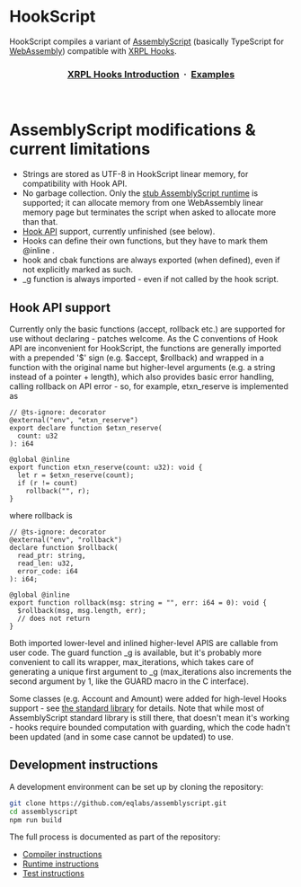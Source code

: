# HookScript

HookScript compiles a variant of <a href="https://assemblyscript.org">AssemblyScript</a> (basically TypeScript for <a href="http://webassembly.org">WebAssembly</a>) compatible with <a href="https://xrpl-hooks.readme.io/">XRPL Hooks</a>.

<h3 align="center">
  <a href="https://xrpl-hooks.readme.io/docs/introduction">XRPL Hooks Introduction</a> &nbsp;·&nbsp;
  <a href="https://github.com/XRPL-Labs/hookscript">Examples</a>
</h3>
<br>

# AssemblyScript modifications & current limitations

* Strings are stored as UTF-8 in HookScript linear memory, for compatibility with Hook API.
* No garbage collection. Only the <a href="https://www.assemblyscript.org/runtime.html#variants">stub AssemblyScript runtime</a> is supported; it can allocate memory from one WebAssembly linear memory page but terminates the script when asked to allocate more than that.
* <a href="https://xrpl-hooks.readme.io/reference/hook-api-conventions">Hook API</a> support, currently unfinished (see below).
* Hooks can define their own functions, but they have to mark them @inline .
* hook and cbak functions are always exported (when defined), even if not explicitly marked as such.
* _g function is always imported - even if not called by the hook script.


## Hook API support

Currently only the basic functions (accept, rollback etc.) are supported for use without declaring - patches welcome. As the C conventions of Hook API are inconvenient for HookScript, the functions are generally imported with a prepended '$' sign (e.g. $accept, $rollback) and wrapped in a function with the original name but higher-level arguments (e.g. a string instead of a pointer + length), which also provides basic error handling, calling rollback on API error - so, for example, etxn_reserve is implemented as

	// @ts-ignore: decorator
	@external("env", "etxn_reserve")
	export declare function $etxn_reserve(
	  count: u32
	): i64

	@global @inline
	export function etxn_reserve(count: u32): void {
	  let r = $etxn_reserve(count);
	  if (r != count)
		rollback("", r);
	}

where rollback is

	// @ts-ignore: decorator
	@external("env", "rollback")
	declare function $rollback(
	  read_ptr: string,
	  read_len: u32,
	  error_code: i64
	): i64;

	@global @inline
	export function rollback(msg: string = "", err: i64 = 0): void {
	  $rollback(msg, msg.length, err);
	  // does not return
	}

Both imported lower-level and inlined higher-level APIS are callable
from user code. The guard function _g is available, but it's probably
more convenient to call its wrapper, max_iterations, which takes care
of generating a unique first argument to _g (max_iterations also
increments the second argument by 1, like the GUARD macro in the C
interface).

Some classes (e.g. Account and Amount) were added for high-level Hooks
support - see [the standard library](./std/assembly) for details. Note
that while most of AssemblyScript standard library is still there,
that doesn't mean it's working - hooks require bounded computation
with guarding, which the code hadn't been updated (and in some case
cannot be updated) to use.


## Development instructions

A development environment can be set up by cloning the repository:

```sh
git clone https://github.com/eqlabs/assemblyscript.git
cd assemblyscript
npm run build
```

The full process is documented as part of the repository:

* [Compiler instructions](./src)
* [Runtime instructions](./std/assembly/rt)
* [Test instructions](./tests)
